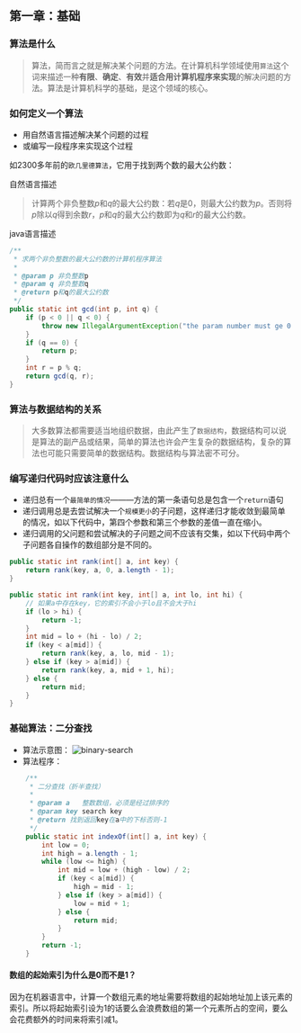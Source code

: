 ## 第一章：基础 ##

### 算法是什么 ###

> 算法，简而言之就是解决某个问题的方法。在计算机科学领域使用`算法`这个词来描述一种**有限**、**确定**、**有效**并**适合用计算机程序来实现**的解决问题的方法。算法是计算机科学的基础，是这个领域的核心。

### 如何定义一个算法 ###

- 用自然语言描述解决某个问题的过程
- 或编写一段程序来实现这个过程

如2300多年前的`欧几里德算法`，它用于找到两个数的最大公约数：

自然语言描述

> 计算两个非负整数*p*和*q*的最大公约数：若*q*是0，则最大公约数为*p*。否则将*p*除以*q*得到余数*r*，*p*和*q*的最大公约数即为*q*和*r*的最大公约数。

java语言描述

```java
/**
 * 求两个非负整数的最大公约数的计算机程序算法
 *
 * @param p 非负整数p
 * @param q 非负整数q
 * @return p和q的最大公约数
 */
public static int gcd(int p, int q) {
    if (p < 0 || q < 0) {
        throw new IllegalArgumentException("the param number must ge 0.");
    }
    if (q == 0) {
        return p;
    }
    int r = p % q;
    return gcd(q, r);
}
```

### 算法与数据结构的关系 ###

> 大多数算法都需要适当地组织数据，由此产生了`数据结构`，数据结构可以说是算法的副产品或结果，简单的算法也许会产生复杂的数据结构，复杂的算法也可能只需要简单的数据结构。数据结构与算法密不可分。

### 编写递归代码时应该注意什么 ###

- 递归总有一个`最简单的情况`———方法的第一条语句总是包含一个`return`语句
- 递归调用总是去尝试解决一个`规模更小`的子问题，这样递归才能收敛到最简单的情况，如以下代码中，第四个参数和第三个参数的差值一直在缩小。
- 递归调用的父问题和尝试解决的子问题之间不应该有交集，如以下代码中两个子问题各自操作的数组部分是不同的。
```java
public static int rank(int[] a, int key) {
    return rank(key, a, 0, a.length - 1);
}

public static int rank(int key, int[] a, int lo, int hi) {
    // 如果a中存在key，它的索引不会小于lo且不会大于hi
    if (lo > hi) {
        return -1;
    }
    int mid = lo + (hi - lo) / 2;
    if (key < a[mid]) {
        return rank(key, a, lo, mid - 1);
    } else if (key > a[mid]) {
        return rank(key, a, mid + 1, hi);
    } else {
        return mid;
    }
}
```
### 基础算法：二分查找 ###

- 算法示意图：
![binary-search](http://i.imgur.com/igVkZ5U.png)
- 算法程序：

```java
    /**
     * 二分查找（折半查找）
     *
     * @param a   整数数组，必须是经过排序的
     * @param key search key
     * @return 找到返回key在a中的下标否则-1
     */
    public static int indexOf(int[] a, int key) {
        int low = 0;
        int high = a.length - 1;
        while (low <= high) {
            int mid = low + (high - low) / 2;
            if (key < a[mid]) {
                high = mid - 1;
            } else if (key > a[mid]) {
                low = mid + 1;
            } else {
                return mid;
            }
        }
        return -1;
    }
```

#### 数组的起始索引为什么是0而不是1？ ####

因为在机器语言中，计算一个数组元素的地址需要将数组的起始地址加上该元素的索引。所以将起始索引设为1的话要么会浪费数组的第一个元素所占的空间，要么会花费额外的时间来将索引减1。